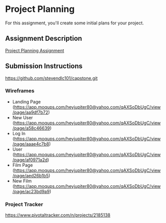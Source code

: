 # Project Planning
For this assignment, you'll create some initial plans for your project.

## Assignment Description
[Project Planning Assignment](https://education.launchcode.org/liftoff/assignments/planning/)

## Submission Instructions

https://github.com/stevendlc101/capstone.git

### Wireframes

* Landing Page (https://app.moqups.com/heyjupiter80@yahoo.com/qAXSoDbUgC/view/page/aa9df7b72)
* New User (https://app.moqups.com/heyjupiter80@yahoo.com/qAXSoDbUgC/view/page/a58c46639)
* Log In (https://app.moqups.com/heyjupiter80@yahoo.com/qAXSoDbUgC/view/page/aaae4c7b8)
* User (https://app.moqups.com/heyjupiter80@yahoo.com/qAXSoDbUgC/view/page/af0971a2d)
* Film Page (https://app.moqups.com/heyjupiter80@yahoo.com/qAXSoDbUgC/view/page/aed26b1b5)
* New Film (https://app.moqups.com/heyjupiter80@yahoo.com/qAXSoDbUgC/view/page/ac23bd9a9)

### Project Tracker

https://www.pivotaltracker.com/n/projects/2185138